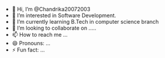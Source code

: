- 👋 Hi, I’m @Chandrika20072003
- 👀 I’m interested in Software Development.
- 🌱 I’m currently learning B.Tech in computer science branch
- 💞️ I’m looking to collaborate on .....
- 📫 How to reach me ...
- 😄 Pronouns: ...
- ⚡ Fun fact: ...

<!---
Chandrika20072003/Chandrika20072003 is a ✨ special ✨ repository because its `README.md` (this file) appears on your GitHub profile.
You can click the Preview link to take a look at your changes.
--->
